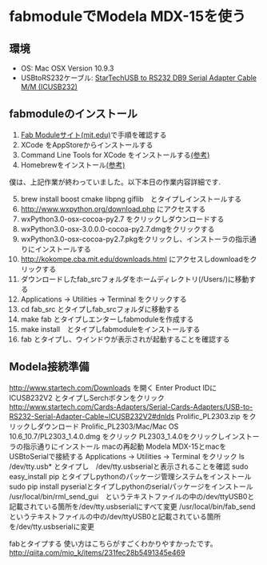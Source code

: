 fabmoduleでModela MDX-15を使う
==============================

環境
----
 * OS: Mac OSX Version 10.9.3
 * USBtoRS232ケーブル: [StarTechUSB to RS232 DB9 Serial Adapter Cable M/M (ICUSB232)](http://www.amazon.com/StarTech-RS232-Serial-Adapter-Cable/dp/B000067SNB/ref=sr_1_16?s=electronics&ie=UTF8&qid=1401599135&sr=1-16&keywords=star+tech+serial)


fabmoduleのインストール
-----------------------
 1. [Fab Moduleサイト(mit.edu)](http://kokompe.cba.mit.edu/downloads.html)で手順を確認する
 2. XCode をAppStoreからインストールする
 3. Command Line Tools for XCode をインストールする[(参考)](http://qiita.com/3yatsu/items/47470091277d46f3fde2)
 4. Homebrewをインストール[(参考)](http://qiita.com/b4b4r07/items/6efebc2f3d1cbbd393fc)
 
 僕は、上記作業が終わっていました。以下本日の作業内容詳細です.  

 5. brew install boost cmake libpng giflib　とタイプしインストールする
 6. http://www.wxpython.org/download.php にアクセスする
 7. wxPython3.0-osx-cocoa-py2.7 をクリックしダウンロードする
 8. wxPython3.0-osx-3.0.0.0-cocoa-py2.7.dmgをクリックする
 9. wxPython3.0-osx-cocoa-py2.7.pkgをクリックし、インストーラの指示通りにインストールする
 10. http://kokompe.cba.mit.edu/downloads.html にアクセスしdownloadをクリックする
 11. ダウンロードしたfab_srcフォルダをホームディレクトリ(/Users/<your home>)に移動する
 12. Applications -> Utilities -> Terminal をクリックする
 13. cd fab_src とタイプしfab_srcフォルダに移動する
 14. make fab とタイプしエンターしfabmoduleを作成する
 15. make install　とタイプしfabmoduleをインストールする
 16. fab とタイプし、ウインドウが表示されが起動することを確認する

Modela接続準備
--------------
 http://www.startech.com/Downloads を開く
 Enter Product IDに ICUSB232V2 とタイプしSerchボタンをクリック
 http://www.startech.com/Cards-Adapters/Serial-Cards-Adapters/USB-to-RS232-Serial-Adapter-Cable~ICUSB232V2#dnlds
 Prolific_PL2303.zip をクリックしダウンロード
 Prolific_PL2303/Mac/Mac OS 10.6_10.7/PL2303_1.4.0.dmg をクリック
 PL2303_1.4.0をクリックしインストーラの指示通りにインストール
 macの再起動
 Modela MDX-15とmacをUSBtoSerialで接続する
 Applications -> Utilities -> Terminal をクリック
 ls /dev/tty.usb* とタイプし　/dev/tty.usbserialと表示されることを確認
 sudo easy_install pip とタイプしpythonのパッケージ管理システムをインストール
 sudo pip install pyserialとタイプしpythonのserialパッケージをインストール
 /usr/local/bin/rml_send_gui　というテキストファイルの中の/dev/ttyUSB0と記載されている箇所を/dev/tty.usbserialにすべて変更
 /usr/local/bin/fab_sendというテキストファイルの中の/dev/ttyUSB0と記載されている箇所を/dev/tty.usbserialに変更
 
 fabとタイプする
 使い方はこちらがすごくわかりやすかったです。
 http://qiita.com/mio_k/items/231fec28b5491345e469
